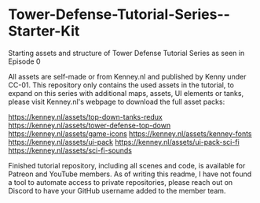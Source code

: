 # Tower-Defense-Tutorial-Series--Starter-Kit
Starting assets and structure of Tower Defense Tutorial Series as seen in Episode 0

All assets are self-made or from Kenney.nl and published by Kenny under CC-01. This repository only contains the used assets in the tutorial, to expand on this series with additional maps, assets, UI elements or tanks, please visit Kenney.nl's webpage to download the full asset packs:

https://kenney.nl/assets/top-down-tanks-redux  
https://kenney.nl/assets/tower-defense-top-down
https://kenney.nl/assets/game-icons
https://kenney.nl/assets/kenney-fonts
https://kenney.nl/assets/ui-pack
https://kenney.nl/assets/ui-pack-sci-fi
https://kenney.nl/assets/sci-fi-sounds

Finished tutorial repository, including all scenes and code, is available for Patreon and YouTube members. As of writing this readme, I have not found a tool to automate access to private repositories, please reach out on Discord to have your GitHub username added to the member team. 
